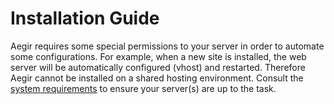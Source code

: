 Installation Guide
==================

Aegir requires some special permissions to your server in order to automate some configurations. For example, when a new site is installed, the web server will be automatically configured (vhost) and restarted. Therefore Aegir cannot be installed on a shared hosting environment. Consult the [system requirements](install/system-requirements) to ensure your server(s) are up to the task.

